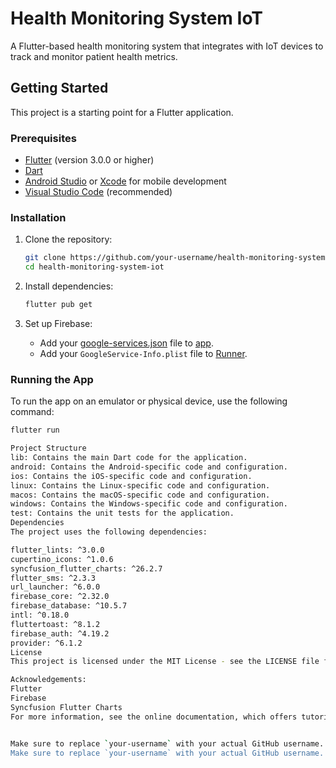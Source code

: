 # Health Monitoring System IoT

A Flutter-based health monitoring system that integrates with IoT devices to track and monitor patient health metrics.

## Getting Started

This project is a starting point for a Flutter application.

### Prerequisites

- [Flutter](https://flutter.dev/docs/get-started/install) (version 3.0.0 or higher)
- [Dart](https://dart.dev/get-dart)
- [Android Studio](https://developer.android.com/studio) or [Xcode](https://developer.apple.com/xcode/) for mobile development
- [Visual Studio Code](https://code.visualstudio.com/) (recommended)

### Installation

1. Clone the repository:
    ```sh
    git clone https://github.com/your-username/health-monitoring-system-iot.git
    cd health-monitoring-system-iot
    ```

2. Install dependencies:
    ```sh
    flutter pub get
    ```

3. Set up Firebase:
    - Add your [google-services.json](http://_vscodecontentref_/1) file to [app](http://_vscodecontentref_/2).
    - Add your `GoogleService-Info.plist` file to [Runner](http://_vscodecontentref_/3).

### Running the App

To run the app on an emulator or physical device, use the following command:

```sh
flutter run

Project Structure
lib: Contains the main Dart code for the application.
android: Contains the Android-specific code and configuration.
ios: Contains the iOS-specific code and configuration.
linux: Contains the Linux-specific code and configuration.
macos: Contains the macOS-specific code and configuration.
windows: Contains the Windows-specific code and configuration.
test: Contains the unit tests for the application.
Dependencies
The project uses the following dependencies:

flutter_lints: ^3.0.0
cupertino_icons: ^1.0.6
syncfusion_flutter_charts: ^26.2.7
flutter_sms: ^2.3.3
url_launcher: ^6.0.0
firebase_core: ^2.32.0
firebase_database: ^10.5.7
intl: ^0.18.0
fluttertoast: ^8.1.2
firebase_auth: ^4.19.2
provider: ^6.1.2
License
This project is licensed under the MIT License - see the LICENSE file for details.

Acknowledgements:
Flutter
Firebase
Syncfusion Flutter Charts
For more information, see the online documentation, which offers tutorials, samples, guidance on mobile development, and a full API reference.


Make sure to replace `your-username` with your actual GitHub username. You can also customize the `README.md` file further based on your project's specific details and requirements.
Make sure to replace `your-username` with your actual GitHub username. You can also customize the `README.md` file further based on your project's specific details and requirements.
